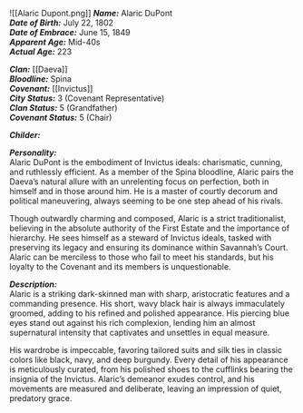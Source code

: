 ![[Alaric Dupont.png]]
***Name:*** Alaric DuPont  
***Date of Birth:*** July 22, 1802  
***Date of Embrace:*** June 15, 1849  
***Apparent Age:*** Mid-40s  
***Actual Age:*** 223  

***Clan:*** [[Daeva]]  
***Bloodline:*** Spina  
***Covenant:*** [[Invictus]]  
***City Status:*** 3 (Covenant Representative)  
***Clan Status:*** 5 (Grandfather)  
***Covenant Status:*** 5 (Chair)  

***Childer:***

***Personality:***  
Alaric DuPont is the embodiment of Invictus ideals: charismatic, cunning, and ruthlessly efficient. As a member of the Spina bloodline, Alaric pairs the Daeva’s natural allure with an unrelenting focus on perfection, both in himself and in those around him. He is a master of courtly decorum and political maneuvering, always seeming to be one step ahead of his rivals.  

Though outwardly charming and composed, Alaric is a strict traditionalist, believing in the absolute authority of the First Estate and the importance of hierarchy. He sees himself as a steward of Invictus ideals, tasked with preserving its legacy and ensuring its dominance within Savannah’s Court. Alaric can be merciless to those who fail to meet his standards, but his loyalty to the Covenant and its members is unquestionable.  

***Description:***  
Alaric is a striking dark-skinned man with sharp, aristocratic features and a commanding presence. His short, wavy black hair is always immaculately groomed, adding to his refined and polished appearance. His piercing blue eyes stand out against his rich complexion, lending him an almost supernatural intensity that captivates and unsettles in equal measure.  

His wardrobe is impeccable, favoring tailored suits and silk ties in classic colors like black, navy, and deep burgundy. Every detail of his appearance is meticulously curated, from his polished shoes to the cufflinks bearing the insignia of the Invictus. Alaric’s demeanor exudes control, and his movements are measured and deliberate, leaving an impression of quiet, predatory grace.